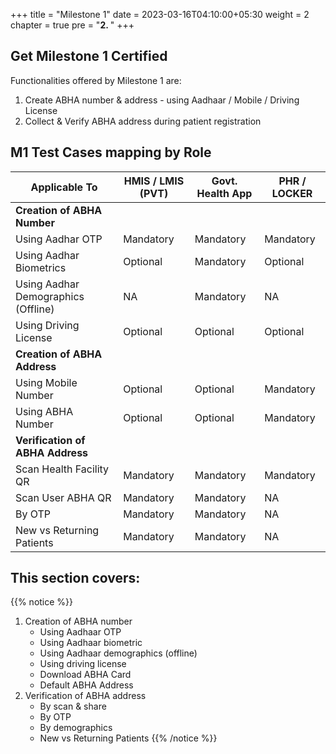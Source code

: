 +++
title = "Milestone 1"
date = 2023-03-16T04:10:00+05:30
weight = 2
chapter = true
pre = "<b>2. </b>"
+++

## Get Milestone 1 Certified

Functionalities offered by Milestone 1 are:
1. Create ABHA number & address - using Aadhaar / Mobile / Driving License
2. Collect & Verify ABHA address during patient registration


## M1 Test Cases mapping by Role

|      Applicable To                         |   HMIS / LMIS (PVT)  |   Govt. Health App  |   PHR / LOCKER    |
|-------------------------------|----------------------|--------------------|-------------------|
|   **Creation of ABHA Number**            |                      |                    |                   |
|   Using Aadhar OTP                      |   Mandatory          |   Mandatory        |   Mandatory       |
|   Using Aadhar Biometrics                      |   Optional           |   Mandatory        |   Optional        |
|   Using Aadhar Demographics (Offline)                     |   NA     |   Mandatory        |   NA  |
|   Using Driving License              |   Optional           |   Optional         |   Optional        |
|   **Creation of ABHA Address**       |                      |                    |                   |
|   Using Mobile Number               |   Optional           |   Optional         |   Mandatory       |
|   Using ABHA Number                  |   Optional           |   Optional         |   Mandatory       |
|   **Verification of ABHA Address**   |                      |                    |                   |
|   Scan Health Facility QR      |   Mandatory          |   Mandatory        |   Mandatory       |
|   Scan User ABHA QR          |   Mandatory          |   Mandatory        |   NA  |
|   By OTP             |   Mandatory          |   Mandatory        |   NA  |
|   New vs Returning Patients  |   Mandatory          |   Mandatory        |   NA  |

## This section covers:
{{% notice %}}
1. Creation of ABHA number
	- Using Aadhaar OTP
	- Using Aadhaar biometric
	- Using Aadhaar demographics (offline)
	- Using driving license
	- Download ABHA Card
	- Default ABHA Address
2. Verification of ABHA address
	- By scan & share
	- By OTP
	- By demographics
	- New vs Returning Patients 
{{% /notice %}}
